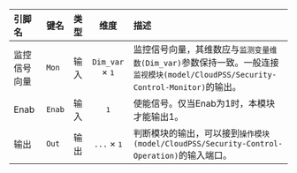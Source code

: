 <!--
DO NOT EDIT THIS FILE DIRECTLY.
This file is generated by tools/comp-docs.js.
All changes will be overwritten by regeneration.
-->

<slot class="model-pins">

| 引脚名 | 键名 | 类型 | 维度 | 描述 |
|:------ |:---- |:----:|:----:|:---- |
| 监控信号向量 | `Mon` | 输入 | `Dim_var` × <samp>1</samp> | 监控信号向量，其维数应与`监测变量维数(Dim_var)`参数保持一致。一般连接`监视模块(model/CloudPSS/Security-Control-Monitor)`的输出。 |
| Enab | `Enab` | 输入 | <samp>1</samp> | 使能信号。仅当Enab为1时，本模块才能输出1。 |
| 输出 | `Out` | 输出 | <code title="equalText(Opp_var,&#39;code&#39;)?Dim_out:1">...</code> × <samp>1</samp> | 判断模块的输出，可以接到`操作模块(model/CloudPSS/Security-Control-Operation)`的输入端口。 |

</slot>
